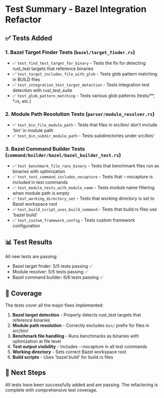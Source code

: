 # Test Summary - Bazel Integration Refactor

## ✅ Tests Added

### 1. Bazel Target Finder Tests (`bazel/target_finder.rs`)
- ✅ `test_find_test_target_for_binary` - Tests the fix for detecting rust_test targets that reference binaries
- ✅ `test_target_includes_file_with_glob` - Tests glob pattern matching in BUILD files
- ✅ `test_integration_test_target_detection` - Tests integration test detection with rust_test_suite
- ✅ `test_glob_pattern_matching` - Tests various glob patterns (tests/**, *.rs, etc.)

### 2. Module Path Resolution Tests (`parser/module_resolver.rs`)
- ✅ `test_bin_file_module_path` - Tests that files in src/bin/ don't include 'bin' in module path
- ✅ `test_bin_subdir_module_path` - Tests subdirectories under src/bin/

### 3. Bazel Command Builder Tests (`command/builder/bazel/bazel_builder_test.rs`)
- ✅ `test_benchmark_file_runs_binary` - Tests that benchmark files run as binaries with optimization
- ✅ `test_test_command_includes_nocapture` - Tests that --nocapture is included in test commands
- ✅ `test_module_tests_with_module_name` - Tests module name filtering when module path is empty
- ✅ `test_working_directory_set` - Tests that working directory is set to Bazel workspace root
- ✅ `test_build_script_uses_build_command` - Tests that build.rs files use 'bazel build'
- ✅ `test_custom_framework_config` - Tests custom framework configuration

## 📊 Test Results

All new tests are passing:
- Bazel target finder: 5/5 tests passing ✅
- Module resolver: 5/5 tests passing ✅  
- Bazel command builder: 6/6 tests passing ✅

## 🎯 Coverage

The tests cover all the major fixes implemented:
1. **Bazel target detection** - Properly detects rust_test targets that reference binaries
2. **Module path resolution** - Correctly excludes `bin/` prefix for files in src/bin/
3. **Benchmark file handling** - Runs benchmarks as binaries with optimization at file level
4. **Test output visibility** - Includes --nocapture in all test commands
5. **Working directory** - Sets correct Bazel workspace root
6. **Build scripts** - Uses 'bazel build' for build.rs files

## 🚀 Next Steps

All tests have been successfully added and are passing. The refactoring is complete with comprehensive test coverage.